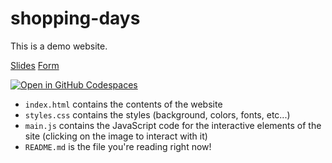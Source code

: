 # shopping-days

This is a demo website.

[Slides](https://slides.com/dhrumilmehta/deck-e28bd3)
[Form](https://docs.google.com/forms/d/e/1FAIpQLScorxHN6q8cY3iXUFj--VKMN559ILxGBzT1q4hndYRy3f4NFQ/viewform?usp=sf_link)

[![Open in GitHub Codespaces](https://github.com/codespaces/badge.svg)](https://codespaces.new/code4policy/shopping-days)

* `index.html` contains the contents of the website
* `styles.css` contains the styles (background, colors, fonts, etc...)
* `main.js` contains the JavaScript code for the interactive elements of the site (clicking on the image to interact with it)
* `README.md` is the file you're reading right now!
